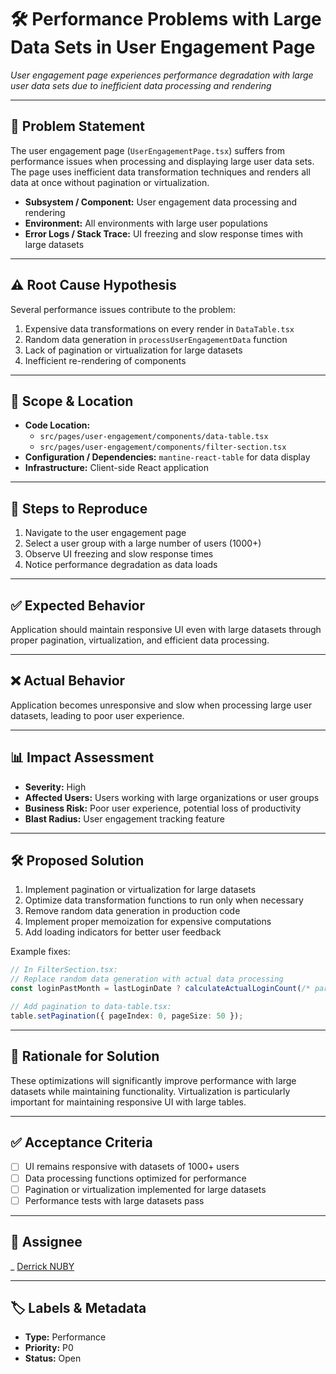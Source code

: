 # 🛠️ Performance Problems with Large Data Sets in User Engagement Page

_User engagement page experiences performance degradation with large user data sets due to inefficient data processing and rendering_

---

## 🧩 Problem Statement

The user engagement page (`UserEngagementPage.tsx`) suffers from performance issues when processing and displaying large user data sets. The page uses inefficient data transformation techniques and renders all data at once without pagination or virtualization.

- **Subsystem / Component:** User engagement data processing and rendering
- **Environment:** All environments with large user populations
- **Error Logs / Stack Trace:** UI freezing and slow response times with large datasets

---

## ⚠️ Root Cause Hypothesis

Several performance issues contribute to the problem:
1. Expensive data transformations on every render in `DataTable.tsx`
2. Random data generation in `processUserEngagementData` function
3. Lack of pagination or virtualization for large datasets
4. Inefficient re-rendering of components

---

## 📍 Scope & Location

- **Code Location:** 
  - `src/pages/user-engagement/components/data-table.tsx`
  - `src/pages/user-engagement/components/filter-section.tsx`
- **Configuration / Dependencies:** `mantine-react-table` for data display
- **Infrastructure:** Client-side React application

---

## 🧪 Steps to Reproduce

1. Navigate to the user engagement page
2. Select a user group with a large number of users (1000+)
3. Observe UI freezing and slow response times
4. Notice performance degradation as data loads

---

## ✅ Expected Behavior

Application should maintain responsive UI even with large datasets through proper pagination, virtualization, and efficient data processing.

---

## ❌ Actual Behavior

Application becomes unresponsive and slow when processing large user datasets, leading to poor user experience.

---

## 📊 Impact Assessment

- **Severity:** High
- **Affected Users:** Users working with large organizations or user groups
- **Business Risk:** Poor user experience, potential loss of productivity
- **Blast Radius:** User engagement tracking feature

---

## 🛠️ Proposed Solution

1. Implement pagination or virtualization for large datasets
2. Optimize data transformation functions to run only when necessary
3. Remove random data generation in production code
4. Implement proper memoization for expensive computations
5. Add loading indicators for better user feedback

Example fixes:
```typescript
// In FilterSection.tsx:
// Replace random data generation with actual data processing
const loginPastMonth = lastLoginDate ? calculateActualLoginCount(/* params */) : 0;

// Add pagination to data-table.tsx:
table.setPagination({ pageIndex: 0, pageSize: 50 });
```

---

## 🎯 Rationale for Solution

These optimizations will significantly improve performance with large datasets while maintaining functionality. Virtualization is particularly important for maintaining responsive UI with large tables.

---

## ✅ Acceptance Criteria

- [ ] UI remains responsive with datasets of 1000+ users
- [ ] Data processing functions optimized for performance
- [ ] Pagination or virtualization implemented for large datasets
- [ ] Performance tests with large datasets pass

---

## 👤 Assignee

_ [Derrick NUBY](https://github.com/derrick-nuby)

---

## 🏷️ Labels & Metadata

- **Type:** Performance
- **Priority:** P0
- **Status:** Open